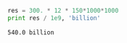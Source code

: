 
```python
res = 300. * 12 * 150*1000*1000
print res / 1e9, 'billion'
```

```text
540.0 billion
```













